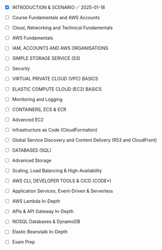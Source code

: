 - [x] INTRODUCTION & SCENARIO ✅ 2025-01-18
- [ ] Course Fundamentals and AWS Accounts
- [ ] Cloud, Networking and Technical Fundamentals
- [ ] AWS Fundamentals
- [ ] IAM, ACCOUNTS AND AWS ORGANISATIONS
- [ ] SIMPLE STORAGE SERVICE (S3)
- [ ] Security
- [ ] VIRTUAL PRIVATE CLOUD (VPC) BASICS
- [ ] ELASTIC COMPUTE CLOUD (EC2) BASICS
- [ ] Monitoring and Logging
- [ ] CONTAINERS, ECS & ECR
- [ ] Advanced EC2
- [ ] Infrastructure as Code (CloudFormation)
- [ ] Global Service Discovery and Content Delivery (R53 and CloudFront)
- [ ] DATABASES (SQL)
- [ ] Advanced Storage
- [ ] Scaling, Load Balancing & High-Availability
- [ ] AWS CLI, DEVELOPER TOOLS & CICD (CODE*)
- [ ] Application Services, Event-Driven & Serverless
- [ ] AWS Lambda In-Depth
- [ ] APIs & API Gateway In-Depth
- [ ] NOSQL Databases & DynamoDB
- [ ] Elastic Beanstalk In-Depth
- [ ] Exam Prep


